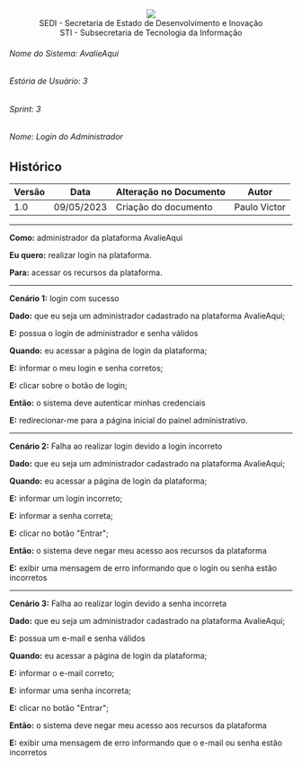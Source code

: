 <div align=center>
  <img src="./imagens/INFVertical.jpg">
</div>


<div align="center">SEDI - Secretaria de Estado de Desenvolvimento e Inovação</div>
<div align="center">STI - Subsecretaria de Tecnologia da Informação</div>

###### Nome do Sistema: AvalieAqui
###### Estória de Usuário: 3
###### Sprint: 3
###### Nome: Login do Administrador

## Histórico
|**Versão**|  **Data**  |**Alteração no Documento**|   **Autor**  |
|----------|------------|--------------------------|--------------|
|    1.0   | 09/05/2023 |   Criação do documento   | Paulo Victor |

---

**Como:** administrador da plataforma AvalieAqui

**Eu quero:** realizar login na plataforma.

**Para:** acessar os recursos da plataforma.

---

**Cenário 1:** login com sucesso

**Dado:** que eu seja um administrador cadastrado na plataforma AvalieAqui;

**E:** possua o login de administrador e senha válidos

**Quando:** eu acessar a página de login da plataforma;

**E:** informar o meu login e senha corretos;

**E:** clicar sobre o botão de login;

**Então:** o sistema deve autenticar minhas credenciais

**E:** redirecionar-me para a página inicial do painel administrativo.

---

**Cenário 2:** Falha ao realizar login devido a login incorreto

**Dado:** que eu seja um administrador cadastrado na plataforma AvalieAqui;

**Quando:** eu acessar a página de login da plataforma;

**E:** informar um login incorreto;

**E:** informar a senha correta;

**E:** clicar no botão "Entrar";

**Então:** o sistema deve negar meu acesso aos recursos da plataforma

**E:** exibir uma mensagem de erro informando que o login ou senha estão incorretos

---

**Cenário 3:** Falha ao realizar login devido a senha incorreta

**Dado:** que eu seja um administrador cadastrado na plataforma AvalieAqui;

**E:** possua um e-mail e senha válidos

**Quando:** eu acessar a página de login da plataforma;

**E:** informar o e-mail correto;

**E:** informar uma senha incorreta;

**E:** clicar no botão "Entrar";

**Então:** o sistema deve negar meu acesso aos recursos da plataforma

**E:** exibir uma mensagem de erro informando que o e-mail ou senha estão incorretos